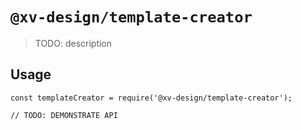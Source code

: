# `@xv-design/template-creator`

> TODO: description

## Usage

```
const templateCreator = require('@xv-design/template-creator');

// TODO: DEMONSTRATE API
```
